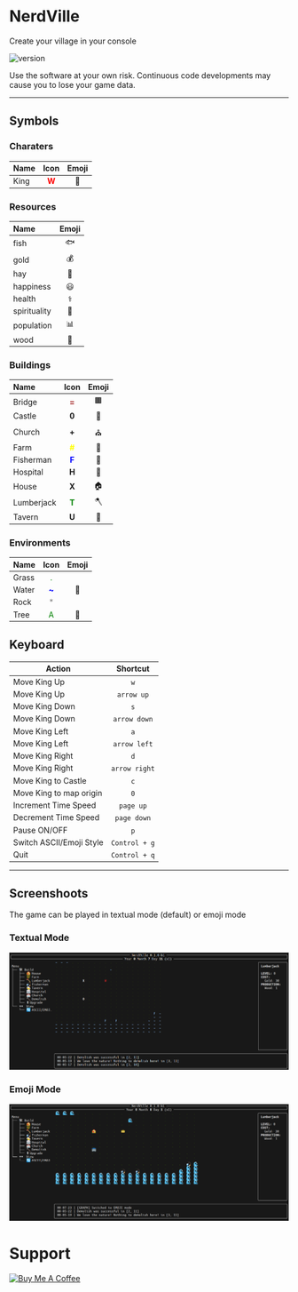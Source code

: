 # NerdVille

Create your village in your console

![version](https://img.shields.io/badge/Version-0.1.0+dev-informational?style=for-the-badge)

Use the software at your own risk. Continuous code developments may cause you to lose your game data.

---

## Symbols

### Charaters

| Name | Icon                                 | Emoji |
|:-----|:------------------------------------:|:-----:|
| King | <span style="color:red">**W**</span> | 👑    |

### Resources

| Name         | Emoji |
|:-------------|:-----:|
| fish         | 🐟    |
| gold         | 💰    |
| hay          | 🌽    |
| happiness    | 😃    |
| health       | ⚕     |
| spirituality | 🙏    |
| population   | 📊    |
| wood         | 🌳    |

### Buildings

| Name       | Icon                                    | Emoji |
|:-----------|:---------------------------------------:|:-----:|
| Bridge     | <span style="color:brown">**=**</span>  | 🟫    |
| Castle     | **0**                                   | 🏰    |
| Church     | **+**                                   | ⛪    |
| Farm       | <span style="color:yellow">**#**</span> | 🌾    |
| Fisherman  | <span style="color:blue">**F**</span>   | 🎣    |
| Hospital   | **H**                                   | 🏥    |
| House      | **X**                                   | 🏠    |
| Lumberjack | <span style="color:green">**T**</span>  | 🪓    |
| Tavern     | **U**                                   | 🍻    |

### Environments

| Name   | Icon                                   | Emoji |
|:-------|:--------------------------------------:|:-----:|
| Grass  | <span style="color:green">.</span>     |       |
| Water  | <span style="color:blue">**~**</span>  | 🌊    |
| Rock   | <span style="color:gray">*</span>      |       |
| Tree   | <span style="color:green">A</span>     | 🌳    |

## Keyboard

| Action                   | Shortcut      |
|--------------------------|:-------------:|
| Move King Up             | `w`           |
| Move King Up             | `arrow up`    |
| Move King Down           | `s`           |
| Move King Down           | `arrow down`  |
| Move King Left           | `a`           |
| Move King Left           | `arrow left`  |
| Move King Right          | `d`           |
| Move King Right          | `arrow right` |
| Move King to Castle      | `c`           |
| Move King to map origin  | `0`           |
| Increment Time Speed     | `page up`     |
| Decrement Time Speed     | `page down`   |
| Pause ON/OFF             | `p`           |
| Switch ASCII/Emoji Style | `Control + g` |
| Quit                     | `Control + q` |

---

## Screenshoots

The game can be played in textual mode (default) or emoji mode

### Textual Mode

![Textual Mode](readme/img/textual_mode.png)

### Emoji Mode

![Emoji Mode](readme/img/emoji_mode.png)


# Support

<a href="https://www.buymeacoffee.com/scapigliato" target="_blank"><img src="https://cdn.buymeacoffee.com/buttons/lato-blue.png" alt="Buy Me A Coffee" style="height: 51px !important;width: 217px !important;" ></a>
